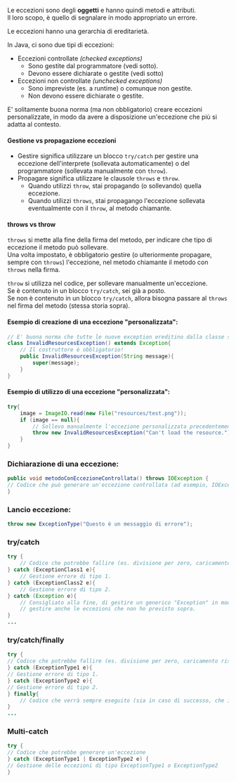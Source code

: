 Le eccezioni sono degli **oggetti** e hanno quindi metodi e attributi. \
Il loro scopo, è quello di segnalare in modo appropriato un errore.

Le eccezioni hanno una gerarchia di ereditarietà.

In Java, ci sono due tipi di eccezioni:
- Eccezioni controllate _(checked exceptions)_
  - Sono gestite dal programmatore (vedi sotto).
  - Devono essere dichiarate o gestite (vedi sotto)
- Eccezioni non controllate _(unchecked exceptions)_
  - Sono impreviste (es. a runtime) o comunque non gestite.
  - Non devono essere dichiarate o gestite.

E' solitamente buona norma (ma non obbligatorio) creare eccezioni personalizzate, 
in modo da avere a disposizione un'eccezione che più si adatta al contesto.

#### Gestione vs propagazione eccezioni
- Gestire significa utilizzare un blocco `try/catch` per gestire una eccezione dell'interprete (sollevata automaticamente) o del programmatore (sollevata manualmente con `throw`).
- Propagare significa utilizzare le clausole `throws` e `throw`.
  - Quando utilizzi `throw`, stai propagando (o sollevando) quella eccezione.
  - Quando utilizzi `throws`, stai propagango l'eccezione sollevata eventualmente con il `throw`, al metodo chiamante.

#### throws vs throw
`throws` si mette alla fine della firma del metodo, per indicare che tipo di eccezione il metodo può sollevare.\
Una volta impostato, è obbligatorio gestire (o ulteriormente propagare, sempre con `throws`) l'eccezione, nel metodo chiamante il metodo con `throws` nella firma.

`throw` si utilizza nel codice, per sollevare manualmente un'eccezione.\
Se è contenuto in un blocco `try/catch`, sei già a posto.\
Se non è contenuto in un blocco `try/catch`, allora bisogna passare al `throws` nel firma del metodo (stessa storia sopra).

#### Esempio di creazione di una eccezione "personalizzata":
```Java
// E' buona norma che tutte le nuove exception ereditino dalla classe standard Exception.
class InvalidResourcesException() extends Exception{
    // Il costruttore è obbligatorio!
    public InvalidResourcesException(String message){
        super(message);
    }
}
```
#### Esempio di utilizzo di una eccezione "personalizzata":
```Java
try{
    image = ImageIO.read(new File("resources/test.png"));
    if (image == null){
        // Sollevo manualmente l'eccezione personalizzata precedentemente creata.
        throw new InvalidResourcesException("Can't load the resource.");
    }
}
```

### Dichiarazione di una eccezione:
```Java
public void metodoConEccezioneControllata() throws IOException {
// Codice che può generare un'eccezione controllata (ad esempio, IOException)
}
```

### Lancio eccezione:
```Java
throw new ExceptionType("Questo è un messaggio di errore");
```
### try/catch
```Java
try {
    // Codice che potrebbe fallire (es. divisione per zero, caricamento risorsa fallito, ecc...)
} catch (ExceptionClass1 e){
    // Gestione errore di tipo 1.    
} catch (ExceptionClass2 e){
    // Gestione errore di tipo 2.
} catch (Exception e){
    // Consigliato alla fine, di gestire un generico "Exception" in modo da
    // gestire anche le eccezioni che non ho previsto sopra.
}
...
```

### try/catch/finally
```Java
try {
// Codice che potrebbe fallire (es. divisione per zero, caricamento risorsa fallito, ecc...)
} catch (ExceptionType1 e){
// Gestione errore di tipo 1.    
} catch (ExceptionType2 e){
// Gestione errore di tipo 2.
} finally{
    // Codice che verrà sempre eseguito (sia in caso di successo, che in caso di errori).
}
...
```
### Multi-catch
```Java
try {
// Codice che potrebbe generare un'eccezione
} catch (ExceptionType1 | ExceptionType2 e) {
// Gestione delle eccezioni di tipo ExceptionType1 o ExceptionType2
}
```
